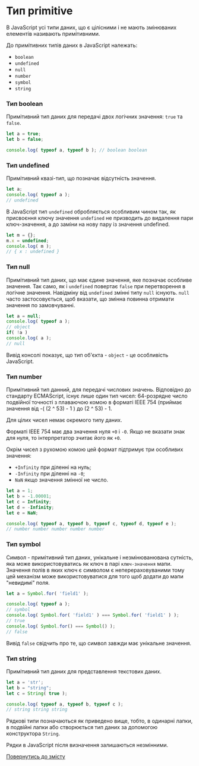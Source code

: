 # Тип primitive

В JavaScript усі типи даних, що є цілісними і не мають змінюваних елементів називають примітивними.

До примітивних типів даних в JavaScript належать:

- `boolean`
- `undefined`
- `null`
- `number`
- `symbol`
- `string`

### Тип boolean

Примітивний тип даних для передачі двох логічних значення: `true` та `false`.

```js
let a = true;
let b = false;

console.log( typeof a, typeof b ); // boolean boolean
```

### Тип undefined

Примітивний квазі-тип, що позначає відсутність значення.

```js
let a;
console.log( typeof a );
// undefined
```

В JavaScript тип `undefined` обробляється особливим чином так, як присвоєння ключу значення `undefined` не призводить до видалення пари ключ-значення, а до заміни на нову пару із значення undefined.


```js
let m = {};
m.x = undefined;
console.log( m );
// { x : undefined }
```

### Тип null

Примітивний тип даних, що має єдине значення, яке позначає особливе значення. Так само, як і `undefined` повертає `false` при перетворення в логічне значення. Навідміну від `undefined` змінні типу `null` існують. `null` часто застосовується, щоб вказати, що змінна повинна отримати значення по замовчуванні.

```js
let a = null;
console.log( typeof a );
// object
if( !a )
console.log( a );
// null
```

Вивід консолі показує, що тип об'єкта - `object` - це особливість JavaScript.

### Тип number

Примітивний тип данний, для передачі числових значень. Відповідно до стандарту ECMAScript, існує лише один тип чисел: 64-розрядне число подвійної точності з плаваючою комою в форматі IEEE 754 (приймає значення від -( (2 ^ 53) - 1 ) до (2 ^ 53) - 1.

Для цілих чисел немає окремого типу даних.

Форматі IEEE 754 має два значення нуля `+0` i `-0`. Якщо не вказати знак для нуля, то інтерпретатор зчитає його як `+0`.

Окрім чисел з рухомою комою цей формат підтримує три особливих значення:
- `+Infinity` при діленні на нуль;
- `-Infinity` при діленні на `-0`;
- `NaN` якщо значення змінної не число.

```js
let a = 1;
let b = -1.00001;
let c = Infinity;
let d = -Infinity;
let e = NaN;

console.log( typeof a, typeof b, typeof c, typeof d, typeof e );
// number number number number number
```

### Тип symbol

Символ - примітивний тип даних, унікальне і незмінюванювана сутність, яка може використовуватись як ключ в парі `ключ-значення` мапи. Значення полів в яких ключ є символом є неперераховуваними тому цей механізм може використовуватися для того щоб додати до мапи "невидимі" поля.

```js
let a = Symbol.for( 'field1' );

console.log( typeof a );
// symbol
console.log( Symbol.for( 'field1' ) === Symbol.for( 'field1' ) );
// true
console.log( Symbol.for() === Symbol() );
// false
```

Вивід `false` свідчить про те, що символ завжди має унікальне значення.

### Тип string

Примітивний тип даних для представлення текстових даних.

```js
let a = 'str';
let b = "string";
let c = String( true );

console.log( typeof a, typeof b, typeof c );
// string string string
```

Рядкові типи позначаються як приведено вище, тобто, в одинарні лапки, в подвійні лапки або створюється тип даних за допомогою конструктора `String`.

Рядки в JavaScript після визначення залишаються незмінними.

[Повернутись до змісту](../README.md#Концепції)
